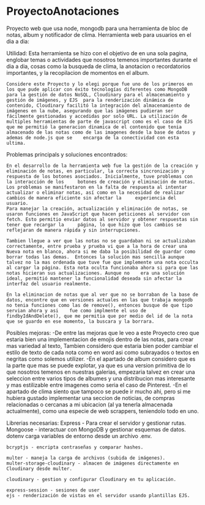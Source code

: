 # ProyectoAnotaciones
Proyecto web que usa node, mongodb para una herramienta de bloc de notas, album y notificador de clima.
Herramienta web para usuarios en el dia a dia:

Utilidad:
	Esta herramienta se hizo con el objetivo de en una sola pagina, englobar temas o actividades que nosotros temenos importantes durante el dia a dia, cosas como la busqueda de clima, la anotacion o recordatorios importantes, y la 	recopilacion de momentos en el album.

	Considere este Proyecto y lo elegi porque fue uno de los primeros en los que pude aplicar con éxito tecnologías diferentes como MongoDB para la gestión de datos NoSQL, Cloudinary para el almacenamiento y gestión de imágenes, y EJS 	para la renderización dinámica de contenido, Cloudinary facilitó la integración del almacenamiento de imágenes en la nube, asegurando que las imágenes pudieran ser fácilmente gestionadas y accedidas por solo URL. La utilización de 	multiples herramientas de parte de javascript como es el caso de EJS que me permitió la generacion dinamica de el contenido que tenia almacenado de las notas como de las imagenes desde la base de datos y ademas de node.js que se 	encarga de la conectividad con esta ultima.

Problemas principals y soluciones encontrados:

	En el desarrollo de la herramienta web fue la gestión de la creación y eliminación de notas, en particular, la correcta sincronización y respuesta de los botones asociados. Inicialmente, tuve problemas con la interacción de los 	botones de creación y eliminación de notas. Los problemas se manifestaron en la falta de respuesta al intentar actualizar o eliminar notas, así como en la necesidad de realizar cambios de manera eficiente sin afectar la 	experiencia del usuario.
	Para manejar la creación, actualización y eliminación de notas, se usaron funciones en JavaScript que hacen peticiones al servidor con fetch. Esto permitio enviar datos al servidor y obtener respuestas sin tener que recargar la 	página, lo que hizo que los cambios se reflejaran de manera rápida y sin interrupciones.

	Tambien llegue a ver que las notas no se guardaban ni se actualizaban correctamente, entre prueba y prueba vi que a la hora de crear una Nueva nota en blanco, ahora si me daba la posibilidad de guardar como borrar todas las demas. 	Entonces la solución mas sencilla aunque talvez no la mas ordenada que tuve fue que implemente una nota occulta al cargar la página. Esta nota oculta funcionaba ahora si para que las notas hicieran sus actualizaciones. Aunque no 	era una solución ideal, permitió mantener la funcionalidad deseada sin afectar la interfaz del usuario realmente.

	En la eliminacion de notas que al ver que no se borraban de la base de datos, encontre que en versiones actuales en las que trabaja mongodb no tenia funciones como las de remove(), entonces busque de que tipo servian ahora y asi 	fue como implmente el uso de findbyIdAndDelete(), que me permitia que por medio del id de la nota que se guardo en ese momento, la buscara y la borrara.
	



Posibles mejoras:
	-De entre las mejoras que le veo a este Proyecto creo que estaria bien una implementacion de emojis dentro de las notas, para crear mas variedad al texto, Tambien considero que estaria bien poder cambiar el estilo de texto de cada 	nota como en word asi como subrayados o textos en negritas como solemos utilizer.
	-En el apartado de album considero que es la parte que mas se puede explotar, ya que es una version primitiva de lo que nosotros temenos en nuestras galerias, empezaria talvez en crear una seleccion entre varios tipos de albumes y 	una distribucion mas interesante y mas estilizable entre imagenes como seria el caso de Pinterest.
	-En el apartado de clima siento que tampoco se puede ir mucho ahi, pero si me hubiera gustado implementar una seccion de noticias, de compras relacionadas o cercanas a mi ubicacion (al ya tenerla almacenada actualmente), como una 	especie de web scrappers, teniendolo todo en uno.



Librerias necesarias: 
	Express - Para crear el servidor y gestionar rutas.
	Mongoose - interactuar con MongoDB y gestionar esquemas de datos.
	dotenv carga variables de entorno desde un archivo .env.

	bcryptjs - encripta contraseñas y comparar hashes.

	multer - maneja la carga de archivos (subida de imágenes).
	multer-storage-cloudinary - almacen de imágenes directamente en Cloudinary desde multer.

	cloudinary - gestion y configurar Cloudinary en tu aplicación.

	express-session - sesiones de user
	ejs - renderización de vistas en el servidor usando plantillas EJS.

